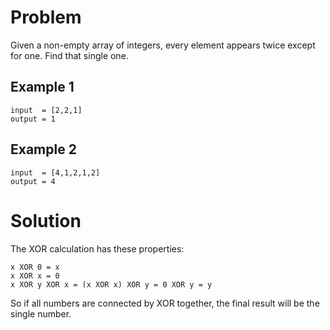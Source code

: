 # Problem

Given a non-empty array of integers, every element appears twice except for one. Find that single one.

## Example 1

```
input  = [2,2,1]
output = 1
```

## Example 2

```
input  = [4,1,2,1,2]
output = 4
```

# Solution

The XOR calculation has these properties:

```
x XOR 0 = x
x XOR x = 0
x XOR y XOR x = (x XOR x) XOR y = 0 XOR y = y
```

So if all numbers are connected by XOR together, the final result will be the single number.
